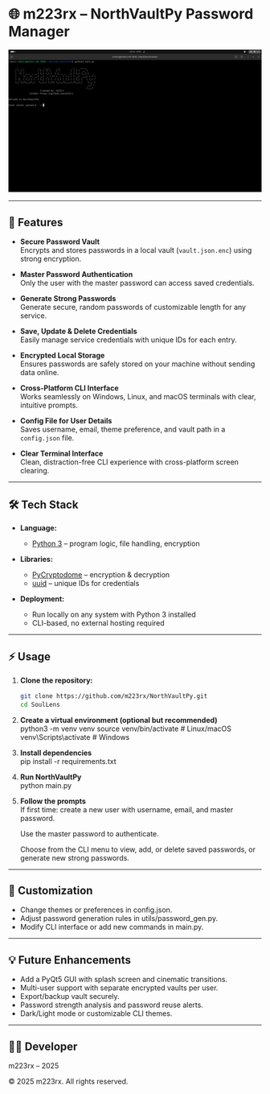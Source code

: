 # 🌐 m223rx – NorthVaultPy Password Manager

![NorthVaultPy Screenshot](/resources/screenshots/home.png)

---

## 🚀 Features  

- **Secure Password Vault**  
  Encrypts and stores passwords in a local vault (`vault.json.enc`) using strong encryption.  

- **Master Password Authentication**  
  Only the user with the master password can access saved credentials.  

- **Generate Strong Passwords**  
  Generate secure, random passwords of customizable length for any service.  

- **Save, Update & Delete Credentials**  
  Easily manage service credentials with unique IDs for each entry.  

- **Encrypted Local Storage**  
  Ensures passwords are safely stored on your machine without sending data online.  

- **Cross-Platform CLI Interface**  
  Works seamlessly on Windows, Linux, and macOS terminals with clear, intuitive prompts.  

- **Config File for User Details**  
  Saves username, email, theme preference, and vault path in a `config.json` file.  

- **Clear Terminal Interface**  
  Clean, distraction-free CLI experience with cross-platform screen clearing.  

---

## 🛠 Tech Stack

- **Language:**  
  - [Python 3](https://www.python.org/) – program logic, file handling, encryption  

- **Libraries:**  
  - [PyCryptodome](https://pycryptodome.readthedocs.io/) – encryption & decryption  
  - [uuid](https://docs.python.org/3/library/uuid.html) – unique IDs for credentials  

- **Deployment:**  
  - Run locally on any system with Python 3 installed  
  - CLI-based, no external hosting required  

---

## ⚡ Usage

1. **Clone the repository:**

   ```bash
   git clone https://github.com/m223rx/NorthVaultPy.git
   cd SoulLens
   ```

2. **Create a virtual environment (optional but recommended)**  
    python3 -m venv venv
    source venv/bin/activate   # Linux/macOS
    venv\Scripts\activate      # Windows

3. **Install dependencies**  
   pip install -r requirements.txt

4. **Run NorthVaultPy**  
    python main.py  

5. **Follow the prompts**  
    If first time: create a new user with username, email, and master password.

    Use the master password to authenticate.

    Choose from the CLI menu to view, add, or delete saved passwords, or generate new strong passwords.

---

## 🎨 Customization

- Change themes or preferences in config.json. 
- Adjust password generation rules in utils/password_gen.py. 
- Modify CLI interface or add new commands in main.py.

---

## 💡 Future Enhancements

- Add a PyQt5 GUI with splash screen and cinematic transitions.
- Multi-user support with separate encrypted vaults per user.
- Export/backup vault securely.
- Password strength analysis and password reuse alerts.
- Dark/Light mode or customizable CLI themes.

---

## 👨‍💻 Developer

m223rx – 2025  

© 2025 m223rx. All rights reserved.
